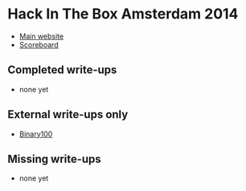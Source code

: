 # Hack In The Box Amsterdam 2014

* [Main website]()
* [Scoreboard]()

## Completed write-ups

* none yet

## External write-ups only

* [Binary100](bin-100)

## Missing write-ups

* none yet
